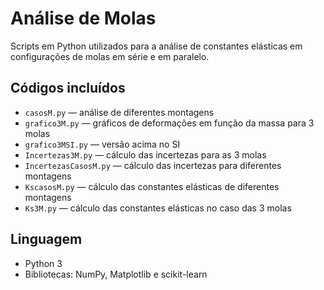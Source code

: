 # Análise de Molas

Scripts em Python utilizados para a análise de constantes elásticas em configurações de molas em série e em paralelo.

## Códigos incluídos

- `casosM.py` — análise de diferentes montagens
- `grafico3M.py` — gráficos de deformações em função da massa para 3 molas
- `grafico3MSI.py` — versão acima no SI
- `Incertezas3M.py` — cálculo das incertezas para as 3 molas
- `IncertezasCasosM.py` — cálculo das incertezas para diferentes montagens
- `KscasosM.py` — cálculo das constantes elásticas de diferentes montagens
- `Ks3M.py` — cálculo das constantes elásticas no caso das 3 molas

## Linguagem

- Python 3
- Bibliotecas: NumPy, Matplotlib e scikit-learn
